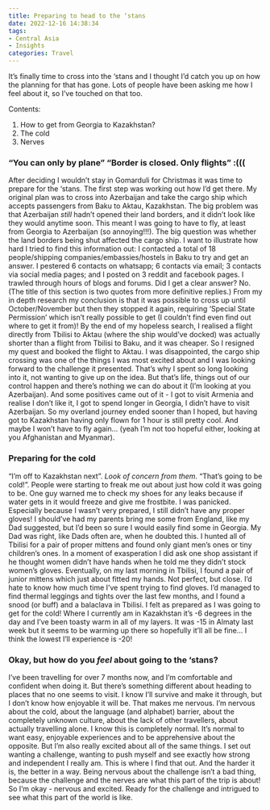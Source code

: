 ```yaml
---
title: Preparing to head to the ‘stans
date: 2022-12-16 14:38:34
tags:
- Central Asia
- Insights
categories: Travel
---
```

It’s finally time to cross into the ‘stans and I thought I’d catch you up on how the planning for that has gone. Lots of people have been asking me how I feel about it, so I’ve touched on that too.

Contents:
1. How to get from Georgia to Kazakhstan?
2. The cold
3. Nerves

### “You can only by plane” “Border is closed. Only flights” :(((

After deciding I wouldn’t stay in Gomarduli for Christmas it was time to prepare for the ‘stans. The first step was working out how I’d get there. My original plan was to cross into Azerbaijan and take the cargo ship which accepts passengers from Baku to Aktau, Kazakhstan. The big problem was that Azerbaijan *still* hadn’t opened their land borders, and it didn’t look like they would anytime soon. This meant I was going to have to fly, at least from Georgia to Azerbaijan (so annoying!!!). The big question was whether the land borders being shut affected the cargo ship. I want to illustrate how hard I tried to find this information out: I contacted a total of 18 people/shipping companies/embassies/hostels in Baku to try and get an answer. I pestered 6 contacts on whatsapp; 6 contacts via email; 3 contacts via social media pages; and I posted on 3 reddit and facebook pages. I trawled through hours of blogs and forums. Did I get a clear answer? No. (The title of this section is two quotes from more definitive replies.) From my in depth research my conclusion is that it was possible to cross up until October/November but then they stopped it again, requiring ‘Special State Permission’ which isn’t really possible to get (I couldn’t find even find out where to get it from)! By the end of my hopeless search, I realised a flight directly from Tbilisi to Aktau (where the ship would’ve docked) was actually shorter than a flight from Tbilisi to Baku, and it was cheaper. So I resigned my quest and booked the flight to Aktau. I was disappointed, the cargo ship crossing was one of the things I was most excited about and I was looking forward to the challenge it presented. That’s why I spent so long looking into it, not wanting to give up on the idea. But that’s life, things out of our control happen and there’s nothing we can do about it (I’m looking at you Azerbaijan). And some positives came out of it - I got to visit Armenia and realise I don’t like it, I got to spend longer in Georgia, I didn’t have to visit Azerbaijan. So my overland journey ended sooner than I hoped, but having got to Kazakhstan having only flown for 1 hour is still pretty cool. And maybe I won’t have to fly again… (yeah I’m not too hopeful either, looking at you Afghanistan and Myanmar).

### Preparing for the cold

“I’m off to Kazakhstan next”. *Look of concern from them.* “That’s going to be cold!”. People were starting to freak me out about just how cold it was going to be. One guy warned me to check my shoes for any leaks because if water gets in it would freeze and give me frostbite. I was panicked. Especially because I wasn’t very prepared, I still didn’t have any proper gloves! I should’ve had my parents bring me some from England, like my Dad suggested, but I’d been so sure I would easily find some in Georgia. My Dad was right, like Dads often are, when he doubted this. I hunted all of Tbilisi for a pair of proper mittens and found only giant men’s ones or tiny children’s ones. In a moment of exasperation I did ask one shop assistant if he thought women didn’t have hands when he told me they didn’t stock women’s gloves. Eventually, on my last morning in Tbilisi, I found a pair of junior mittens which just about fitted my hands. Not perfect, but close. I’d hate to know how much time I’ve spent trying to find gloves. I’d managed to find thermal leggings and tights over the last few months, and I found a snood (or buff) and a balaclava in Tbilisi. I felt as prepared as I was going to get for the cold! Where I currently am in Kazakhstan it’s -6 degrees in the day and I’ve been toasty warm in all of my layers. It was -15 in Almaty last week but it seems to be warming up there so hopefully it’ll all be fine… I think the lowest I’ll experience is -20!

### Okay, but how do you *feel* about going to the ‘stans?

I’ve been travelling for over 7 months now, and I’m comfortable and confident when doing it. But there’s something different about heading to places that no one seems to visit. I know I’ll survive and make it through, but I don’t know how enjoyable it will be. That makes me nervous. I’m nervous about the cold, about the language (and alphabet) barrier, about the completely unknown culture, about the lack of other travellers, about actually travelling alone. I know this is completely normal. It’s normal to want easy, enjoyable experiences and to be apprehensive about the opposite. But I’m also really excited about all of the same things. I set out wanting a challenge, wanting to push myself and see exactly how strong and independent I really am. This is where I find that out. And the harder it is, the better in a way. Being nervous about the challenge isn’t a bad thing, because the challenge and the nerves are what this part of the trip is about! So I’m okay - nervous and excited. Ready for the challenge and intrigued to see what this part of the world is like.